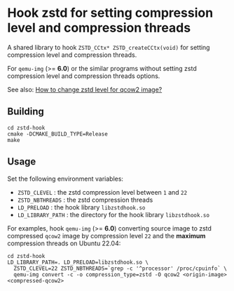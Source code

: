 # Hook zstd for setting compression level and compression threads

A shared library to hook `ZSTD_CCtx* ZSTD_createCCtx(void)` for setting compression level and compression threads.

For `qemu-img` (>= **6.0**) or the similar programs without setting zstd compression level and compression threads options.

See also: [How to change zstd level for qcow2 image?](https://stackoverflow.com/questions/72562226/how-to-change-zstd-level-for-qcow2-image)

## Building

```shell
cd zstd-hook
cmake -DCMAKE_BUILD_TYPE=Release
make
```

## Usage

Set the following environment variables:

* `ZSTD_CLEVEL` : the zstd compression level between `1` and `22`
* `ZSTD_NBTHREADS` : the zstd compression threads
* `LD_PRELOAD` : the hook library `libzstdhook.so`
* `LD_LIBRARY_PATH` : the directory for the hook library `libzstdhook.so`

For examples, hook `qemu-img` (>= **6.0**) converting source image to zstd compressed `qcow2` image by compression level `22` and the **maximum** compression threads on Ubuntu 22.04:

```shell
cd zstd-hook
LD_LIBRARY_PATH=. LD_PRELOAD=libzstdhook.so \
  ZSTD_CLEVEL=22 ZSTD_NBTHREADS=`grep -c '^processor' /proc/cpuinfo` \
  qemu-img convert -c -o compression_type=zstd -O qcow2 <origin-image> <compressed-qcow2>
```
